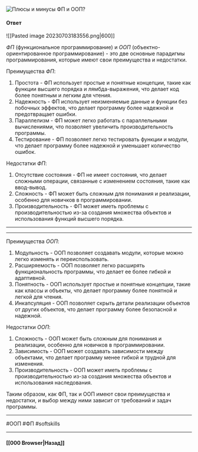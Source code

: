 ![Плюсы и минусы ФП и ООП?](https://youtu.be/70VnuTXi4Wk?t=327)

#### Ответ

![[Pasted image 20230703183556.png|600]]

*ФП* (функциональное программирование) и *ООП* (объектно-ориентированное программирование) - это две основные парадигмы программирования, которые имеют свои преимущества и недостатки.

Преимущества *ФП*:
1. Простота - ФП использует простые и понятные концепции, такие как функции высшего порядка и лямбда-выражения, что делает код более понятным и легким для чтения.
2. Надежность - ФП использует неизменяемые данные и функции без побочных эффектов, что делает программу более надежной и предотвращает ошибки.
3. Параллелизм - ФП может легко работать с параллельными вычислениями, что позволяет увеличить производительность программы.
4. Тестирование - ФП позволяет легко тестировать функции и модули, что делает программу более надежной и уменьшает количество ошибок.

Недостатки *ФП*:
1. Отсутствие состояния - ФП не имеет состояния, что делает сложными операции, связанные с изменением состояния, такие как ввод-вывод.
2. Сложность - ФП может быть сложным для понимания и реализации, особенно для новичков в программировании.
3. Производительность - ФП может иметь проблемы с производительностью из-за создания множества объектов и использования функций высшего порядка.

___
___

Преимущества *ООП*:
1. Модульность - ООП позволяет создавать модули, которые можно легко изменять и переиспользовать.
2. Расширяемость - ООП позволяет легко расширять функциональность программы, что делает ее более гибкой и адаптивной.
3. Понятность - ООП использует простые и понятные концепции, такие как классы и объекты, что делает программу более понятной и легкой для чтения.
4. Инкапсуляция - ООП позволяет скрыть детали реализации объектов от других объектов, что делает программу более безопасной и надежной.

Недостатки *ООП*:
1. Сложность - ООП может быть сложным для понимания и реализации, особенно для новичков в программировании.
2. Зависимость - ООП может создавать зависимости между объектами, что делает программу менее гибкой и трудной для изменения.
3. Производительность - ООП может иметь проблемы с производительностью из-за создания множества объектов и использования наследования.

Таким образом, как ФП, так и ООП имеют свои преимущества и недостатки, и выбор между ними зависит от требований и задач программы.

___
#ООП #ФП #softskills

___

#### [[000 Browser|Назад]]